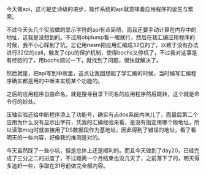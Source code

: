 今天做api，这可是史诗级的进步，操作系统的api就意味着应用程序的诞生与繁荣。

不过今天头几个实验做的显示字符的api有点简陋，而且还要手动计算在内存中的地址，这我是没想到的。不过用objdump看一眼就行，然后在我汇编应用程序的时候，我不小心踩到了坑，忘记用nasm把应用汇编成32位的了，以致于没有办法进行32位的call，触发了cpu的保护机制，使得bochs又停机了，不过我对这事是有经验的了，用bochs调试一下，就找到了问题，很快就解决了。

然后就是，把api写到中断里，这点让我回想起了学汇编的时候，当时编写汇编程序确实都是用的中断来实现某个功能的。

之后的应用程序自由命名，就是搜寻目录下同名的应用程序然后跳转，这个就是命令行的妙处。

压轴实验还给中断程序添上了功能号，确实有点dos系统内味儿了，而最后第二个应用为什么没有显示出字符，凭我的汇编经验来看，是没有指定用哪个段地址，所以读取msg时就直接用了DS数据段作为基地址，因此得到了错误的地址，看了看明天的一些内容，好像我的推测是对的。

今天虽然踩了一些小坑，但是总体上还是顺利的。而且今天做到了day20，已经完成了三分之二的进度了，不过距离一个月结束也没几天了，之前落下了的，明天得多追赶一些，争取在31号前做完全部内容。